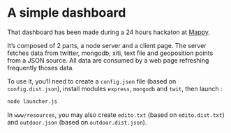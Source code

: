 # A simple dashboard

That dashboard has been made during a 24 hours hackaton at [Mappy](http://fr.mappy.com).

It’s composed of 2 parts, a node server and a client page.
The server fetches data from twitter, mongodb, xiti, text file and geoposition points from a JSON source.
All data are consumed by a web page refreshing frequently thoses data.

To use it, you‘ll need to create a `config.json` file (based on `config.dist.json`), install modules `express`, `mongodb` and `twit`, then launch :

```bash
node launcher.js
```

In `www/resources`, you may also create `edito.txt` (based on `edito.dist.txt`) and `outdoor.json` (based on `outdoor.dist.json`).
